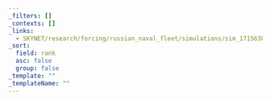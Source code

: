 ```yaml
---
_filters: []
_contexts: []
_links:
  - SKYNET/research/forcing/russian_naval_fleet/simulations/sim_1715638093206574000_00004794.md
_sort:
  field: rank
  asc: false
  group: false
_template: ""
_templateName: ""
---
```

